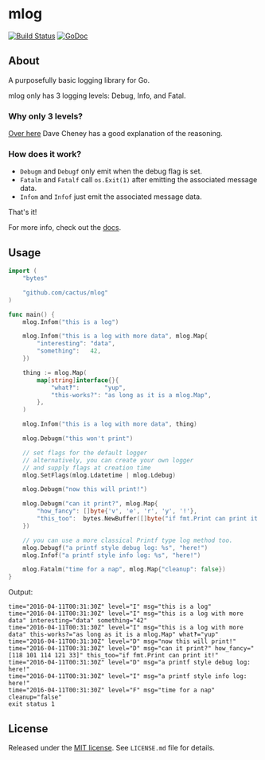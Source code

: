 mlog
====

[![Build Status](https://travis-ci.org/cactus/mlog.png?branch=master)](https://travis-ci.org/cactus/mlog)
[![GoDoc](https://godoc.org/github.com/cactus/mlog?status.png)](https://godoc.org/github.com/cactus/mlog)

## About

A purposefully basic logging library for Go.

mlog only has 3 logging levels: Debug, Info, and Fatal.

### Why only 3 levels?

[Over here][1] Dave Cheney has a good explanation of the reasoning.

### How does it work?

*   `Debugm` and `Debugf` only emit when the debug flag is set.
*   `Fatalm` and `Fatalf` call `os.Exit(1)` after emitting the associated
    message data.
*   `Infom` and `Infof` just emit the associated message data.

That's it!

For more info, check out the [docs][3].

## Usage

``` go
import (
    "bytes"

    "github.com/cactus/mlog"
)

func main() {
    mlog.Infom("this is a log")

    mlog.Infom("this is a log with more data", mlog.Map{
        "interesting": "data",
        "something":   42,
    })

    thing := mlog.Map(
        map[string]interface{}{
            "what‽":       "yup",
            "this-works?": "as long as it is a mlog.Map",
        },
    )

    mlog.Infom("this is a log with more data", thing)

    mlog.Debugm("this won't print")

    // set flags for the default logger
    // alternatively, you can create your own logger
    // and supply flags at creation time
    mlog.SetFlags(mlog.Ldatetime | mlog.Ldebug)

    mlog.Debugm("now this will print!")

    mlog.Debugm("can it print?", mlog.Map{
        "how_fancy": []byte{'v', 'e', 'r', 'y', '!'},
        "this_too":  bytes.NewBuffer([]byte("if fmt.Print can print it!")),
    })

    // you can use a more classical Printf type log method too.
    mlog.Debugf("a printf style debug log: %s", "here!")
    mlog.Infof("a printf style info log: %s", "here!")

    mlog.Fatalm("time for a nap", mlog.Map{"cleanup": false})
}
```

Output:

```
time="2016-04-11T00:31:30Z" level="I" msg="this is a log"
time="2016-04-11T00:31:30Z" level="I" msg="this is a log with more data" interesting="data" something="42"
time="2016-04-11T00:31:30Z" level="I" msg="this is a log with more data" this-works?="as long as it is a mlog.Map" what‽="yup"
time="2016-04-11T00:31:30Z" level="D" msg="now this will print!"
time="2016-04-11T00:31:30Z" level="D" msg="can it print?" how_fancy="[118 101 114 121 33]" this_too="if fmt.Print can print it!"
time="2016-04-11T00:31:30Z" level="D" msg="a printf style debug log: here!"
time="2016-04-11T00:31:30Z" level="I" msg="a printf style info log: here!"
time="2016-04-11T00:31:30Z" level="F" msg="time for a nap" cleanup="false"
exit status 1
```

## License

Released under the [MIT license][2]. See `LICENSE.md` file for details.

[1]: http://dave.cheney.net/2015/11/05/lets-talk-about-logging
[2]: http://www.opensource.org/licenses/mit-license.php
[3]: https://godoc.org/github.com/cactus/mlog
